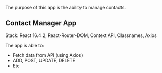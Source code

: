 The purpose of this app is the ability to manage contacts.

## Contact Manager App
Stack: React 16.4.2, React-Router-DOM, Context API, Classnames, Axios

The app is able to:
- Fetch data from API (using Axios)
- ADD, POST, UPDATE, DELETE
- Etc
